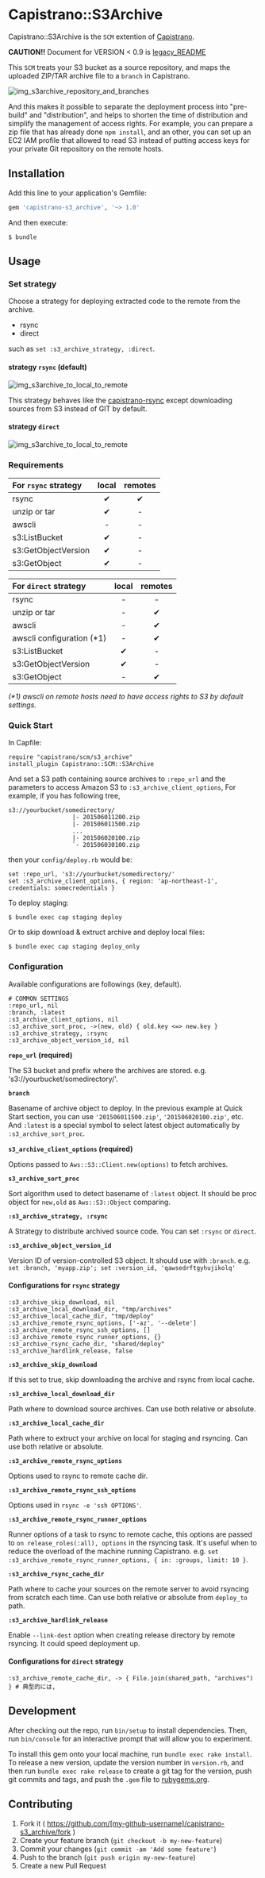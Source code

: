 # Capistrano::S3Archive

Capistrano::S3Archive is the `SCM` extention of [Capistrano](http://www.capistranorb.com/).

**CAUTION!!** Document for VERSION < 0.9 is [legacy_README](legacy_README.md)

This `SCM` treats your S3 bucket as a source repository, and maps the uploaded ZIP/TAR archive file to a `branch` in Capistrano.

![img_s3archive_repository_and_branches](./img/s3_archive-repo-branch.png)

And this makes it possible to separate the deployment process into "pre-build" and "distribution", and helps to shorten the time of distribution and simplify the management of access rights. For example, you can prepare a zip file that has already done `npm install`, and an other, you can set up an EC2 IAM profile that allowed to read S3 instead of putting access keys for your private Git repository on the remote hosts.

## Installation

Add this line to your application's Gemfile:

```ruby
gem 'capistrano-s3_archive', '~> 1.0'
```

And then execute:

    $ bundle

<!-- Or install it yourself as: -->

<!--     $ gem install capistrano-s3_archive -->

## Usage
### Set strategy
Choose a strategy for deploying extracted code to the remote from the archive.
- rsync
- direct

such as `set :s3_archive_strategy, :direct`.


#### strategy `rsync` (default)
![img_s3archive_to_local_to_remote](./img/s3_archive-rsync.png)

This strategy behaves like the [capistrano-rsync](https://github.com/moll/capistrano-rsync) except downloading sources from S3 instead of GIT by default.

#### strategy `direct`
![img_s3archive_to_local_to_remote](./img/s3_archive-direct.png)


### Requirements

| For `rsync` strategy | local | remotes |
| :-                    | :-:   | :-:     |
| rsync                 | ✔     | ✔       |
| unzip or tar          | ✔     | -       |
| awscli                | -     | -       |
| s3:ListBucket         | ✔     | -       |
| s3:GetObjectVersion   | ✔     | -       |
| s3:GetObject          | ✔     | -       |



| For `direct` strategy     | local | remotes |
| :-                        | :-:   | :-:     |
| rsync                     | -     | -       |
| unzip or tar              | -     | ✔       |
| awscli                    | -     | ✔       |
| awscli configuration (*1) | -     | ✔       |
| s3:ListBucket             | ✔     | -       |
| s3:GetObjectVersion       | ✔     | -       |
| s3:GetObject              | -     | ✔       |

_(*1) awscli on remote hosts need to have access rights to S3 by default settings._


### Quick Start

In Capfile:

    require "capistrano/scm/s3_archive"
    install_plugin Capistrano::SCM::S3Archive


And set a S3 path containing source archives to `:repo_url` and the parameters to access Amazon S3 to `:s3_archive_client_options`, For example, if you has following tree,

    s3://yourbucket/somedirectory/
                      |- 201506011200.zip
                      |- 201506011500.zip
                      ...
                      |- 201506020100.zip
                      `- 201506030100.zip

then your `config/deploy.rb` would be:

    set :repo_url, 's3://yourbucket/somedirectory/'
    set :s3_archive_client_options, { region: 'ap-northeast-1', credentials: somecredentials }


To deploy staging:

```
$ bundle exec cap staging deploy
```

Or to skip download & extruct archive and deploy local files:
```
$ bundle exec cap staging deploy_only
```


### Configuration

Available configurations are followings (key, default).

    # COMMON SETTINGS
    :repo_url, nil
    :branch, :latest
    :s3_archive_client_options, nil
    :s3_archive_sort_proc, ->(new, old) { old.key <=> new.key }
    :s3_archive_strategy, :rsync
    :s3_archive_object_version_id, nil


**`repo_url` (required)**

The S3 bucket and prefix where the archives are stored. e.g. 's3://yourbucket/somedirectory/'.

**`branch`**

Basename of archive object to deploy. In the previous example at Quick Start section, you can use `'201506011500.zip'`, `'201506020100.zip'`, etc. And `:latest` is a special symbol to select latest object automatically by `:s3_archive_sort_proc`.

**`s3_archive_client_options` (required)**

Options passed to `Aws::S3::Client.new(options)` to fetch archives.

**`s3_archive_sort_proc`**

Sort algorithm used to detect basename of `:latest` object. It should be proc object for `new,old` as `Aws::S3::Object` comparing.

**`:s3_archive_strategy, :rsync`**

A Strategy to distribute archived source code. You can set `:rsync` or `direct`.

**`:s3_archive_object_version_id`**

Version ID of version-controlled S3 object. It should use with `:branch`. e.g. `set :branch, 'myapp.zip'; set :version_id, 'qawsedrftgyhujikolq'`

#### Configurations for `rsync` strategy

    :s3_archive_skip_download, nil
    :s3_archive_local_download_dir, "tmp/archives"
    :s3_archive_local_cache_dir, "tmp/deploy"
    :s3_archive_remote_rsync_options, ['-az', '--delete']
    :s3_archive_remote_rsync_ssh_options, []
    :s3_archive_remote_rsync_runner_options, {}
    :s3_archive_rsync_cache_dir, "shared/deploy"
    :s3_archive_hardlink_release, false

**`:s3_archive_skip_download`**

If this set to true, skip downloading the archive and rsync from local cache.

**`:s3_archive_local_download_dir`**

Path where to download source archives. Can use both relative or absolute.

**`:s3_archive_local_cache_dir`**

Path where to extruct your archive on local for staging and rsyncing. Can use both relative or absolute.

**`:s3_archive_remote_rsync_options`**

Options used to rsync to remote cache dir.

**`:s3_archive_remote_rsync_ssh_options`**

Options used in `rsync -e 'ssh OPTIONS'`.

**`:s3_archive_remote_rsync_runner_options`**

Runner options of a task to rsync to remote cache, this options are passed to `on release_roles(:all), options` in the rsyncing task. It's useful when to reduce the overload of the machine running Capistrano. e.g. `set :s3_archive_remote_rsync_runner_options, { in: :groups, limit: 10 }`.

**`:s3_archive_rsync_cache_dir`**

Path where to cache your sources on the remote server to avoid rsyncing from scratch each time. Can use both relative or absolute from `deploy_to` path.

**`:s3_archive_hardlink_release`**

Enable `--link-dest` option when creating release directory by remote rsyncing. It could speed deployment up.

#### Configurations for `direct` strategy

    :s3_archive_remote_cache_dir, -> { File.join(shared_path, "archives") } # 典型的には,


## Development

After checking out the repo, run `bin/setup` to install dependencies. Then, run `bin/console` for an interactive prompt that will allow you to experiment.

To install this gem onto your local machine, run `bundle exec rake install`. To release a new version, update the version number in `version.rb`, and then run `bundle exec rake release` to create a git tag for the version, push git commits and tags, and push the `.gem` file to [rubygems.org](https://rubygems.org).

## Contributing

1. Fork it ( https://github.com/[my-github-username]/capistrano-s3_archive/fork )
2. Create your feature branch (`git checkout -b my-new-feature`)
3. Commit your changes (`git commit -am 'Add some feature'`)
4. Push to the branch (`git push origin my-new-feature`)
5. Create a new Pull Request
